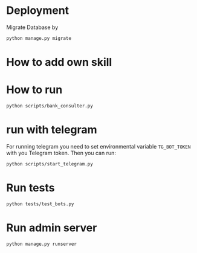 # Deployment
Migrate Database by

`python manage.py migrate`

# How to add own skill

# How to run
`python scripts/bank_consulter.py`

# run with telegram
For running telegram you need to set environmental variable 
`TG_BOT_TOKEN` with you Telegram token.
Then you can run:

`python scripts/start_telegram.py`


# Run tests
`python tests/test_bots.py`

# Run admin server
`python manage.py runserver`